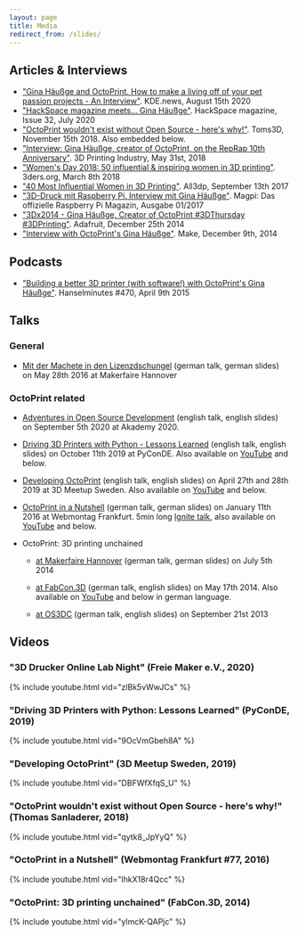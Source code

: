 ```yaml
---
layout: page
title: Media
redirect_from: /slides/
---
```


## Articles & Interviews

  * ["Gina Häußge and OctoPrint. How to make a living off of your pet passion projects - An Interview"](https://dot.kde.org/2020/08/15/gina-h%C3%A4u%C3%9Fge-and-octoprint). KDE.news, August 15th 2020
  * ["HackSpace magazine meets... Gina Häußge"](https://hackspace.raspberrypi.org/issues/32). HackSpace magazine, Issue 32, July 2020
  * ["OctoPrint wouldn't exist without Open Source - here's why!"](https://toms3d.org/2018/11/15/octoprint-wouldnt-exist-without-open-source/). Toms3D, November 15th 2018. Also embedded below.
  * ["Interview: Gina Häußge, creator of OctoPrint, on the RepRap 10th Anniversary"](https://3dprintingindustry.com/news/interview-gina-hausge-creator-octoprint-reprap-10th-anniversary-134013/). 3D Printing Industry, May 31st, 2018
  * ["Women's Day 2018: 50 influential & inspiring women in 3D printing"](https://www.3ders.org/articles/20180308-womens-day-2018-50-influential-and-inspiring-women-in-3d-printing.html). 3ders.org, March 8th 2018
  * ["40 Most Influential Women in 3D Printing"](https://all3dp.com/1/40-influential-women-3d-printing/). All3dp, September 13th 2017
  * ["3D-Druck mit Raspberry Pi. Interview mit Gina Häußge"](http://www.chip.de/downloads/MagPi-Sonderheft-01_17-Vollversion_119062677.html). Magpi: Das offizielle Raspberry Pi Magazin, Ausgabe 01/2017
  * ["3Dx2014 - Gina Häußge, Creator of OctoPrint #3DThursday #3DPrinting"](https://blog.adafruit.com/2014/12/25/3dx2014-gina-haussge/). Adafruit, December 25th 2014
  * ["Interview with OctoPrint's Gina Häußge"](https://makezine.com/2014/12/09/interview-with-octoprints-gina-hausge/). Make, December 9th, 2014

## Podcasts

  * ["Building a better 3D printer (with software!) with OctoPrint's Gina Häußge"](https://www.hanselminutes.com/470/building-a-better-3d-printer-with-software-with-octoprints-gina-huge). Hanselminutes #470, April 9th 2015

## Talks

### General

  * [Mit der Machete in den Lizenzdschungel](./lizenzdschungel/) (german talk, german slides) on May 28th 2016 at Makerfaire Hannover

### OctoPrint related

  * [Adventures in Open Source Development](https://octoprint.org/slides/akademy2020.pdf) (english talk, english slides) on September 5th 2020 at Akademy 2020.

  * [Driving 3D Printers with Python - Lessons Learned](https://octoprint.org/slides/pyconde2019/) (english talk, english slides) on October 11th 2019 at PyConDE. Also available on [YouTube](https://www.youtube.com/watch?v=zlBk5vWwJCs) and below.
 
  * [Developing OctoPrint](https://octoprint.org/slides/3dms19/) (english talk, english slides) on April 27th and 28th 2019 at 3D Meetup Sweden. Also available on [YouTube](https://www.youtube.com/watch?v=DBFWfXfqS_U) and below.

  * [OctoPrint in a Nutshell](https://octoprint.org/slides/wmfra77.pdf) (german talk, german slides) on January 11th 2016 at Webmontag Frankfurt. 5min long [Ignite talk](https://en.wikipedia.org/wiki/Ignite_(event)), also available on [YouTube](https://www.youtube.com/watch?v=lhkX18r4Qcc) and below.

  * OctoPrint: 3D printing unchained

    * [at Makerfaire Hannover](https://octoprint.org/slides/makerfairehannover14/) (german talk, german slides) on July 5th 2014

    * [at FabCon.3D](https://octoprint.org/slides/fabcon14/) (german talk, english slides) on May 17th 2014. Also available on [YouTube](https://www.youtube.com/watch?v=ylmcK-QAPjc) and below in german language.

    * [at OS3DC](https://octoprint.org/slides/os3dc/) (german talk, english slides) on September 21st 2013

## Videos

### "3D Drucker Online Lab Night" (Freie Maker e.V., 2020)

{% include youtube.html vid="zlBk5vWwJCs" %}

### "Driving 3D Printers with Python: Lessons Learned" (PyConDE, 2019)

{% include youtube.html vid="9OcVmGbeh8A" %}

### "Developing OctoPrint" (3D Meetup Sweden, 2019)

{% include youtube.html vid="DBFWfXfqS_U" %}

### "OctoPrint wouldn't exist without Open Source - here's why!" (Thomas Sanladerer, 2018)

{% include youtube.html vid="qytk8_JpYyQ" %}

### "OctoPrint in a Nutshell" (Webmontag Frankfurt #77, 2016)

{% include youtube.html vid="lhkX18r4Qcc" %}

### "OctoPrint: 3D printing unchained" (FabCon.3D, 2014)

{% include youtube.html vid="ylmcK-QAPjc" %}
